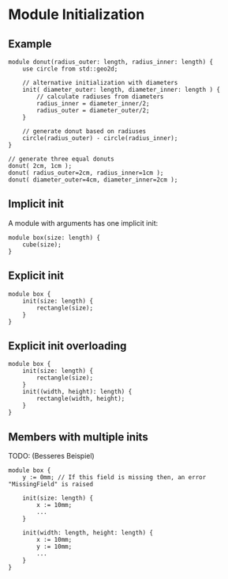 # Module Initialization

## Example

```µCAD,initialization#todo
module donut(radius_outer: length, radius_inner: length) {
    use circle from std::geo2d;

    // alternative initialization with diameters
    init( diameter_outer: length, diameter_inner: length ) {
        // calculate radiuses from diameters
        radius_inner = diameter_inner/2;
        radius_outer = diameter_outer/2;
    }

    // generate donut based on radiuses
    circle(radius_outer) - circle(radius_inner);
}

// generate three equal donuts
donut( 2cm, 1cm );
donut( radius_outer=2cm, radius_inner=1cm );
donut( diameter_outer=4cm, diameter_inner=2cm );
```

## Implicit init

A module with arguments has one implicit init:

```µCAD,implicit_init
module box(size: length) {
    cube(size);
}
```

## Explicit init

```µCAD,explicit_init
module box {
    init(size: length) {
        rectangle(size);
    }
}
```

## Explicit init overloading

```µCAD,explicit_init_overloading
module box {
    init(size: length) {
        rectangle(size);
    }
    init((width, height): length) {
        rectangle(width, height);
    }
}
```

## Members with multiple inits

TODO: (Besseres Beispiel)

```µCAD
module box {
    y := 0mm; // If this field is missing then, an error "MissingField" is raised 

    init(size: length) {
        x := 10mm;
        ...
    }

    init(width: length, height: length) {
        x := 10mm;
        y := 10mm;
        ...
    }
}
```
